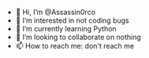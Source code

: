 - 👋 Hi, I’m @Assassin0rco
- 👀 I’m interested in not coding bugs
- 🌱 I’m currently learning Python
- 💞️ I’m looking to collaborate on nothing
- 📫 How to reach me: don't reach me

<!---
Assassin0rco/Assassin0rco is a ✨ special ✨ repository because its `README.md` (this file) appears on your GitHub profile.
You can click the Preview link to take a look at your changes.
--->
